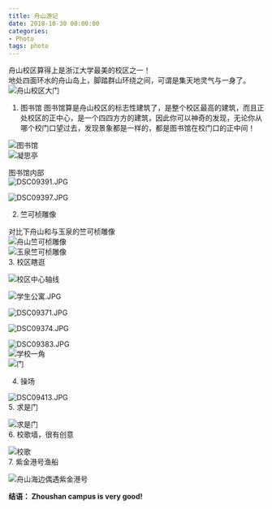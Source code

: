 ```yaml
---
title: 舟山游记
date: 2018-10-30 00:00:00
categories:
- Photo
tags: photo
---
```

舟山校区算得上是浙江大学最美的校区之一！  
地处四面环水的舟山岛上，脚踏群山环绕之间，可谓是集天地灵气与一身了。  
![舟山校区大门](https://upload-images.jianshu.io/upload_images/7955445-5078fd1ca81718f2.JPG?imageMogr2/auto-orient/strip%7CimageView2/2/w/440)

1. 图书馆
图书馆算是舟山校区的标志性建筑了，是整个校区最高的建筑，而且正处校区的正中心，是一个四四方方的建筑，因此你可以神奇的发现，无论你从哪个校门口望过去，发现景象都是一样的，都是图书馆在校门口的正中间！  

![图书馆](https://upload-images.jianshu.io/upload_images/7955445-01bb5bdeb41098c3.JPG?imageMogr2/auto-orient/strip%7CimageView2/2/w/440)  
![凝思亭](https://upload-images.jianshu.io/upload_images/7955445-ecd619cd7185d962.JPG?imageMogr2/auto-orient/strip%7CimageView2/2/w/440)  

图书馆内部  
![DSC09391.JPG](https://upload-images.jianshu.io/upload_images/7955445-432aed282d06bcb9.JPG?imageMogr2/auto-orient/strip%7CimageView2/2/w/440)  

![DSC09397.JPG](https://upload-images.jianshu.io/upload_images/7955445-8c06fe948d6615a6.JPG?imageMogr2/auto-orient/strip%7CimageView2/2/w/440)  

2. 竺可桢雕像

对比下舟山和与玉泉的竺可桢雕像  
![舟山竺可桢雕像](https://upload-images.jianshu.io/upload_images/7955445-551640cd723f3a50.JPG?imageMogr2/auto-orient/strip%7CimageView2/2/w/440)  
![玉泉竺可桢雕像](https://upload-images.jianshu.io/upload_images/7955445-7d718ff37d96b3e0.jpg?imageMogr2/auto-orient/strip%7CimageView2/2/w/440)  
3. 校区瞎逛  

![校区中心轴线](https://upload-images.jianshu.io/upload_images/7955445-59d11c7e66c68a8c.JPG?imageMogr2/auto-orient/strip%7CimageView2/2/w/440)  

![学生公寓.JPG](https://upload-images.jianshu.io/upload_images/7955445-173edef444735ad1.JPG?imageMogr2/auto-orient/strip%7CimageView2/2/w/440)  


![DSC09371.JPG](https://upload-images.jianshu.io/upload_images/7955445-e1dcdf89ca2dc679.JPG?imageMogr2/auto-orient/strip%7CimageView2/2/w/440)  

![DSC09374.JPG](https://upload-images.jianshu.io/upload_images/7955445-fe3fdab68eebb2d0.JPG?imageMogr2/auto-orient/strip%7CimageView2/2/w/440)  

![DSC09383.JPG](https://upload-images.jianshu.io/upload_images/7955445-f7aab0c06eebcd4d.JPG?imageMogr2/auto-orient/strip%7CimageView2/2/w/440)  
![学校一角](https://upload-images.jianshu.io/upload_images/7955445-7dc5e58529a1b71e.JPG?imageMogr2/auto-orient/strip%7CimageView2/2/w/440)  
![门](https://upload-images.jianshu.io/upload_images/7955445-79c67c2eeeba20ea.JPG?imageMogr2/auto-orient/strip%7CimageView2/2/w/440)  

4. 操场  

![DSC09413.JPG](https://upload-images.jianshu.io/upload_images/7955445-b0c2f755a847ca84.JPG?imageMogr2/auto-orient/strip%7CimageView2/2/w/440)  
5. 求是门  

![求是门](https://upload-images.jianshu.io/upload_images/7955445-4e90a91ba5abe3b3.JPG?imageMogr2/auto-orient/strip%7CimageView2/2/w/440)  
6. 校歌墙，很有创意  

![校歌](https://upload-images.jianshu.io/upload_images/7955445-abaff32ea8824268.JPG?imageMogr2/auto-orient/strip%7CimageView2/2/w/440)  
7. 紫金港号渔船  

![舟山海边偶遇紫金港号](https://upload-images.jianshu.io/upload_images/7955445-1873cee0d66c1052.JPG?imageMogr2/auto-orient/strip%7CimageView2/2/w/440)  

**结语： Zhoushan campus is  very good!**



